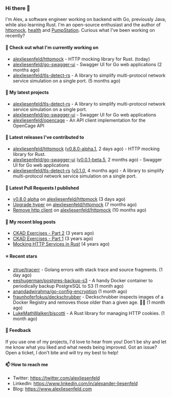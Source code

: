 ### Hi there 👋

I'm Alex, a software engineer working on backend with Go, previously Java, while also learning Rust.
I'm an open-source enthusiast and the author of [httpmock](https://github.com/alexliesenfeld/httpmock),
[health](https://github.com/alexliesenfeld/health) and [PumpStation](https://alexliesenfeld.github.io/pumpstation/). 
Curious what I've been working on recently?

#### 👷 Check out what I'm currently working on

- [alexliesenfeld/httpmock](https://github.com/alexliesenfeld/httpmock) - HTTP mocking library for Rust. (today)
- [alexliesenfeld/go-swagger-ui](https://github.com/alexliesenfeld/go-swagger-ui) - Swagger UI for Go web applications (2 months ago)
- [alexliesenfeld/tls-detect-rs](https://github.com/alexliesenfeld/tls-detect-rs) - A library to simplify multi-protocol network service simulation on a single port. (5 months ago)

#### 🌱 My latest projects

- [alexliesenfeld/tls-detect-rs](https://github.com/alexliesenfeld/tls-detect-rs) - A library to simplify multi-protocol network service simulation on a single port.
- [alexliesenfeld/go-swagger-ui](https://github.com/alexliesenfeld/go-swagger-ui) - Swagger UI for Go web applications
- [alexliesenfeld/opencage](https://github.com/alexliesenfeld/opencage) - An API client implementation for the OpenCage API

#### 🔭 Latest releases I've contributed to

- [alexliesenfeld/httpmock](https://github.com/alexliesenfeld/httpmock) ([v0.8.0-alpha.1](https://github.com/alexliesenfeld/httpmock/releases/tag/v0.8.0-alpha.1), 2 days ago) - HTTP mocking library for Rust.
- [alexliesenfeld/go-swagger-ui](https://github.com/alexliesenfeld/go-swagger-ui) ([v0.0.1-beta.5](https://github.com/alexliesenfeld/go-swagger-ui/releases/tag/v0.0.1-beta.5), 2 months ago) - Swagger UI for Go web applications
- [alexliesenfeld/tls-detect-rs](https://github.com/alexliesenfeld/tls-detect-rs) ([v0.1.0](https://github.com/alexliesenfeld/tls-detect-rs/releases/tag/v0.1.0), 4 months ago) - A library to simplify multi-protocol network service simulation on a single port.

#### 🔨 Latest Pull Requests I published

- [v0.8.0 alpha](https://github.com/alexliesenfeld/httpmock/pull/109) on [alexliesenfeld/httpmock](https://github.com/alexliesenfeld/httpmock) (3 days ago)
- [Upgrade hyper](https://github.com/alexliesenfeld/httpmock/pull/98) on [alexliesenfeld/httpmock](https://github.com/alexliesenfeld/httpmock) (7 months ago)
- [Remove http client](https://github.com/alexliesenfeld/httpmock/pull/91) on [alexliesenfeld/httpmock](https://github.com/alexliesenfeld/httpmock) (10 months ago)

#### 📜 My recent blog posts

- [CKAD Exercises - Part 2](https://alexliesenfeld.github.io/posts/ckad-excercises-2/) (3 years ago)
- [CKAD Exercises - Part 1](https://alexliesenfeld.github.io/posts/ckad-excercises-1/) (3 years ago)
- [Mocking HTTP Services in Rust](https://alexliesenfeld.github.io/posts/mocking-http--services-in-rust/) (4 years ago)

#### ⭐ Recent stars

- [ztrue/tracerr](https://github.com/ztrue/tracerr) - Golang errors with stack trace and source fragments. (1 day ago)
- [eeshugerman/postgres-backup-s3](https://github.com/eeshugerman/postgres-backup-s3) - A handy  Docker container to periodically backup PostgreSQL to S3 (1 month ago)
- [anandadwirahma/go-config-encryption](https://github.com/anandadwirahma/go-config-encryption) (1 month ago)
- [fraunhoferfokus/deckschrubber](https://github.com/fraunhoferfokus/deckschrubber) - Deckschrubber inspects images of a Docker Registry and removes those older than a given age. :high_brightness::ship: (1 month ago)
- [LukeMathWalker/biscotti](https://github.com/LukeMathWalker/biscotti) - A Rust library for managing HTTP cookies. (1 month ago)

#### 💬 Feedback

If you use one of my projects, I'd love to hear from you! Don't be shy and let me know what you liked
and what needs being improved. Got an issue? Open a ticket, I don't bite and will try my best to help!

#### 📫 How to reach me

- Twitter: https://twitter.com/alexliesenfeld
- LinkedIn: https://www.linkedin.com/in/alexander-liesenfeld
- Blog: https://www.alexliesenfeld.com
